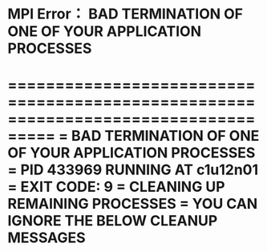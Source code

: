 # MPI Error： BAD TERMINATION OF ONE OF YOUR APPLICATION PROCESSES



===================================================================================
=   BAD TERMINATION OF ONE OF YOUR APPLICATION PROCESSES
=   PID 433969 RUNNING AT c1u12n01
=   EXIT CODE: 9
=   CLEANING UP REMAINING PROCESSES
=   YOU CAN IGNORE THE BELOW CLEANUP MESSAGES
===================================================================================


